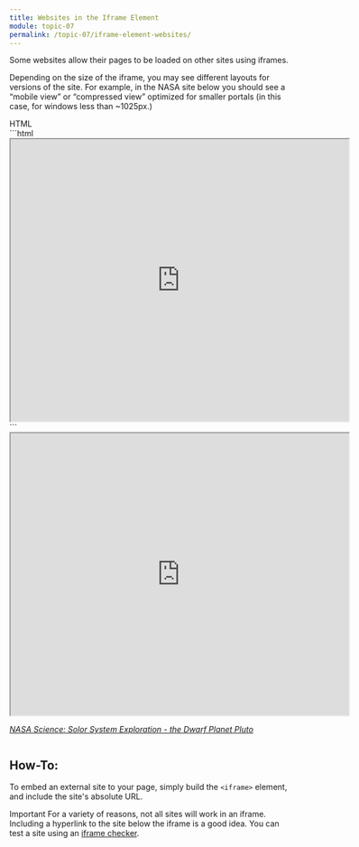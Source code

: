 ```yaml
---
title: Websites in the Iframe Element
module: topic-07
permalink: /topic-07/iframe-element-websites/
---
```


<div class="divider-heading"></div>

Some websites allow their pages to be loaded on other sites using iframes.

Depending on the size of the iframe, you may see different layouts for versions of the site. For example, in the NASA site below you should see a “mobile view” or “compressed view” optimized for smaller portals (in this case, for windows less than ~1025px.)


<div class="code-heading">
  <span class="html">HTML</span>
</div>
```html
<iframe src="https://solarsystem.nasa.gov/planets/dwarf-planets/pluto/overview/" width="600px" height="500px"></iframe>
```


<div style="width: 600px; height: 500px; margin: auto">
  <iframe src="https://solarsystem.nasa.gov/planets/dwarf-planets/pluto/overview/" width="100%" height="500px"></iframe>
  <p><a href="https://solarsystem.nasa.gov/planets/dwarf-planets/pluto/overview/" target="_blank"><cite>NASA Science: Solor System Exploration - the Dwarf Planet Pluto</cite></a></p>
</div>


<br><br>


<div class="divider-pg"></div>


## How-To:
To embed an external site to your page, simply build the `<iframe>` element, and include the site's absolute URL.

<span class="label label-danger">Important</span> For a variety of reasons, not all sites will work in an iframe. Including a hyperlink to the site below the iframe is a good idea. You can test a site using an <a href="http://www.tinywebgallery.com/blog/advanced-iframe/free-iframe-checker" target="_blank">iframe checker</a>.
